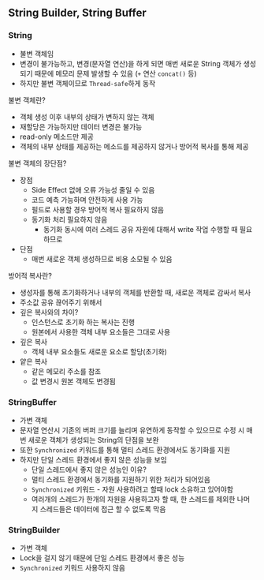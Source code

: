 ## String Builder, String Buffer

### String
- 불변 객체임
- 변경이 불가능하고, 변경(문자열 연산)을 하게 되면 매번 새로운 String 객체가 생성되기 때문에 메모리 문제 발생할 수 있음 (`+` 연산 `concat()` 등)
- 하지만 불변 객체이므로 `Thread-safe`하게 동작


불변 객체란?
- 객체 생성 이후 내부의 상태가 변하지 않는 객체
- 재할당은 가능하지만 데이터 변경은 불가능
- read-only 메소드만 제공
- 객체의 내부 상태를 제공하는 메소드를 제공하지 않거나 방어적 복사를 통해 제공

불변 객체의 장단점?
- 장점
    - Side Effect 없애 오류 가능성 줄일 수 있음
    - 코드 예측 가능하며 안전하게 사용 가능
    - 필드로 사용할 경우 방어적 복사 필요하지 않음
    - 동기화 처리 필요하지 않음
        - 동기화 동시에 여러 스레드 공유 자원에 대해서 write 작업 수행할 때 필요하므로
- 단점
    - 매번 새로운 객체 생성하므로 비용 소모될 수 있음


방어적 복사란?
- 생성자를 통해 초기화하거나 내부의 객체를 반환할 때, 새로운 객체로 감싸서 복사
- 주소값 공유 끊어주기 위해서
- 깊은 복사와의 차이?
    - 인스턴스로 초기화 하는 복사는 진행
    - 원본에서 사용한 객체 내부 요소들은 그대로 사용
- 깊은 복사
    - 객체 내부 요소들도 새로운 요소로 할당(초기화)
- 얕은 복사
    - 같은 메모리 주소를 참조
    - 값 변경시 원본 객체도 변경됨
### StringBuffer
  - 가변 객체
  - 문자열 연산시 기존의 버퍼 크기를 늘리며 유연하게 동작할 수 있으므로 수정 시 매번 새로운 객체가 생성되는 String의 단점을 보완
  - 또한 `Synchronized` 키워드를 통해 멀티 스레드 환경에서도 동기화를 지원
  - 하지만 단일 스레드 환경에서 좋지 않은 성능을 보임
    - 단일 스레드에서 좋지 않은 성능인 이유?
    - 멀티 스레드 환경에서 동기화를 지원하기 위한 처리가 되어있음
    - `Synchronized` 키워드 - 자원 사용하려고 할때 lock 소유하고 있어야함
    - 여러개의 스레드가 한개의 자원을 사용하고자 할 때, 한 스레드를 제외한 나머지 스레드들은 데이터에 접근 할 수 없도록 막음
### StringBuilder
  - 가변 객체
  - Lock을 걸지 않기 때문에 단일 스레드 환경에서 좋은 성능
  - `Synchronized` 키워드 사용하지 않음
